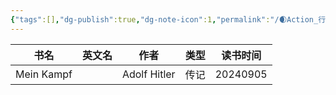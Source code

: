 ```yaml
---
{"tags":[],"dg-publish":true,"dg-note-icon":1,"permalink":"/🌒Action_行动/Liber_书籍/Liber_List_Read/","dgPassFrontmatter":true,"noteIcon":1,"created":"2024-08-26T19:35:30.882+08:00","updated":"2024-09-05T20:49:18.648+08:00"}
---
```



| 书名         | 英文名 | 作者           | 类型  | 读书时间     |
| ---------- | --- | ------------ | --- | -------- |
| Mein Kampf |     | Adolf Hitler | 传记  | 20240905 |


